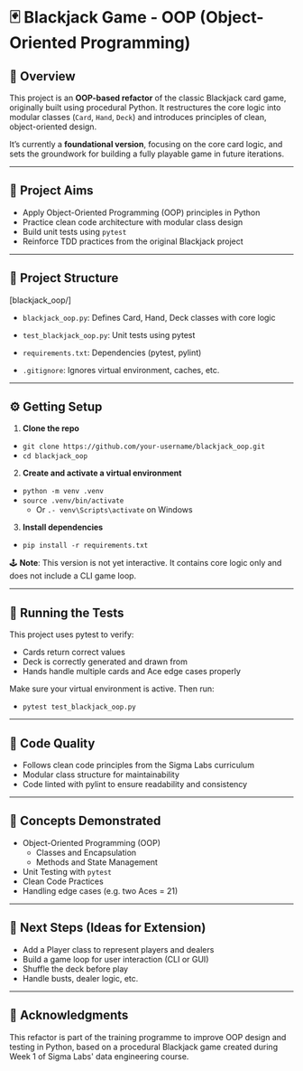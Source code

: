 # 🃏 Blackjack Game - OOP (Object-Oriented Programming)

## 🧾 Overview

This project is an **OOP-based refactor** of the classic Blackjack card game, originally built using procedural Python. It restructures the core logic into modular classes (`Card`, `Hand`, `Deck`) and introduces principles of clean, object-oriented design. 

It’s currently a **foundational version**, focusing on the core card logic, and sets the groundwork for building a fully playable game in future iterations.

---

## 🎯 Project Aims

- Apply Object-Oriented Programming (OOP) principles in Python
- Practice clean code architecture with modular class design
- Build unit tests using `pytest`
- Reinforce TDD practices from the original Blackjack project

---

## 📁 Project Structure

[blackjack_oop/]
  - `blackjack_oop.py`: Defines Card, Hand, Deck classes with core logic
  - `test_blackjack_oop.py`: Unit tests using pytest


- `requirements.txt`: Dependencies (pytest, pylint)
- `.gitignore`: Ignores virtual environment, caches, etc.

--- 

## ⚙️ Getting Setup

1. **Clone the repo**
  - `git clone https://github.com/your-username/blackjack_oop.git`
  - `cd blackjack_oop`

2. **Create and activate a virtual environment**
  - `python -m venv .venv`
  - `source .venv/bin/activate`  
    - Or `.- venv\Scripts\activate` on Windows

3. **Install dependencies**
  - `pip install -r requirements.txt`

🕹️ **Note**: This version is not yet interactive. It contains core logic only and does not include a CLI game loop.

---

## 🧪 Running the Tests

This project uses pytest to verify:
- Cards return correct values
- Deck is correctly generated and drawn from
- Hands handle multiple cards and Ace edge cases properly

Make sure your virtual environment is active. Then run:
- `pytest test_blackjack_oop.py`

--- 

## 🧼 Code Quality
- Follows clean code principles from the Sigma Labs curriculum
- Modular class structure for maintainability
- Code linted with pylint to ensure readability and consistency

---

## 🧠 Concepts Demonstrated

- Object-Oriented Programming (OOP)
  - Classes and Encapsulation
  - Methods and State Management
- Unit Testing with `pytest`
- Clean Code Practices
- Handling edge cases (e.g. two Aces = 21)

--- 

## 🚀 Next Steps (Ideas for Extension)

- Add a Player class to represent players and dealers
- Build a game loop for user interaction (CLI or GUI)
- Shuffle the deck before play
- Handle busts, dealer logic, etc.

--- 

## 🙌 Acknowledgments
This refactor is part of the training programme to improve OOP design and testing in Python, based on a procedural Blackjack game created during Week 1 of Sigma Labs' data engineering course.
